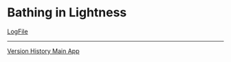 # Bathing in Lightness

[LogFile](https://github.com/SimonStimberg/bathingInLightness/wiki/LogFile)  

---

[Version History Main App](https://github.com/SimonStimberg/bathingInLightness/blob/master/bulbCluster/README.md)
